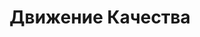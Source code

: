 --- 
layout: main.liquid

title: Движение Качества

mainSectionSign: Этапы работ

headerImageUrl: "https://memepedia.ru/wp-content/uploads/2018/08/serious_cat.jpg"
headerWorkingTime:  Пн-Пт 8:00-17:00
headerAddress: Павловский район с. Б.Давыдово ул.Заводская, 2а
headerFirstPhoneNumber: 88317120706-ПК ДК
headerSecondPhoneNumber: 89306655111-ДК лазер
headerOrderCallButtonText: Заказать звонок

headerLinksTitles: Главная( ^v^), Услуги( ^v^), Запрос на расчёт( ^v^), Работа с регионами( ^v^), Новости( ^v^), Контакты
headerLinksUrls: https://www.google.com( ^v^), https://www.google.com( ^v^), https://www.google.com( ^v^), https://www.google.com( ^v^), https://www.google.com( ^v^), https://www.google.com

footerLeftSign: ООО "тУт НаЗвАнИе ФиРмЫ". Все права защищены. (с) 2022
footerRightSign: Политика конфиденциальности

contentImagesArr: img( ^v^), img( ^v^), img( ^v^), img( ^v^), img( ^v^), img
contentDescArr: Мы берём на себя полный комплекс работ, в том числе проектирование.( ^v^), Используем немецкие станки Trumpf. Скорость и качество гарантированы.( ^v^), Гнём листовой метал и трубы из меди, латуни, алюминия, стали и других сплавов.( ^v^), Осуществляем сварочные работы с любыми типами металлических конструкций.( ^v^), Окрашиваем небольшие и крупногабаритные изделия.( ^v^), Отдел технического контроля проверит ваш заказ и только после этого мы его отправим.
contentStageNameArr: ПРОЕКТИРОВАНИЕ( ^v^), РЕЗКА( ^v^), ГИБКА( ^v^), СВАРОЧНО-СБОРОЧНЫЕ РАБОТЫ( ^v^), ОКРАСКА( ^v^), ОТК

mapCoords: 55.943381, 43.118325

---